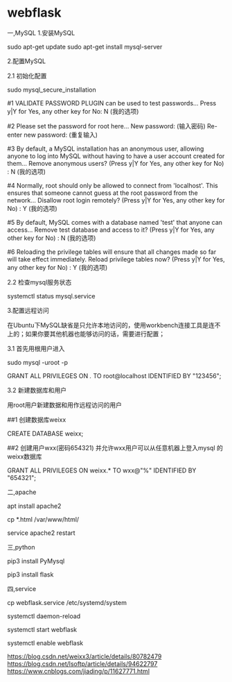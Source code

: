 # webflask
一,MySQL
1.安装MySQL

sudo apt-get update
sudo apt-get install mysql-server

2.配置MySQL

2.1 初始化配置

sudo mysql_secure_installation

#1
VALIDATE PASSWORD PLUGIN can be used to test passwords...
Press y|Y for Yes, any other key for No: N (我的选项)

#2
Please set the password for root here...
New password: (输入密码)
Re-enter new password: (重复输入)

#3
By default, a MySQL installation has an anonymous user,
allowing anyone to log into MySQL without having to have
a user account created for them...
Remove anonymous users? (Press y|Y for Yes, any other key for No) : N (我的选项)

#4
Normally, root should only be allowed to connect from
'localhost'. This ensures that someone cannot guess at
the root password from the network...
Disallow root login remotely? (Press y|Y for Yes, any other key for No) : Y (我的选项)

#5
By default, MySQL comes with a database named 'test' that
anyone can access...
Remove test database and access to it? (Press y|Y for Yes, any other key for No) : N (我的选项)

#6
Reloading the privilege tables will ensure that all changes
made so far will take effect immediately.
Reload privilege tables now? (Press y|Y for Yes, any other key for No) : Y (我的选项)

2.2 检查mysql服务状态

systemctl status mysql.service

3.配置远程访问

在Ubuntu下MySQL缺省是只允许本地访问的，使用workbench连接工具是连不上的；如果你要其他机器也能够访问的话，需要进行配置；

3.1 首先用根用户进入

sudo mysql -uroot -p

GRANT ALL PRIVILEGES ON *.* TO root@localhost IDENTIFIED BY "123456";

3.2 新建数据库和用户

用root用户新建数据和用作远程访问的用户

##1 创建数据库weixx

CREATE DATABASE weixx;

##2 创建用户wxx(密码654321) 并允许wxx用户可以从任意机器上登入mysql
的weixx数据库

GRANT ALL PRIVILEGES ON weixx.* TO wxx@"%" IDENTIFIED BY "654321"; 

二,apache

apt install apache2

cp *.html /var/www/html/

service apache2 restart 

三,python

pip3 install PyMysql

pip3 install flask

四,service

cp webflask.service /etc/systemd/system

systemctl daemon-reload

systemctl start webflask

systemctl enable webflask


https://blog.csdn.net/weixx3/article/details/80782479
https://blog.csdn.net/lsoftp/article/details/94622797
https://www.cnblogs.com/jiading/p/11627771.html
